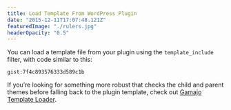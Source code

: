 ```yaml
---
title: Load Template From WordPress Plugin
date: "2015-12-11T17:07:48.121Z"
featuredImage: "./rulers.jpg"
headerOpacity: "0.5"
---
```


You can load a template file from your plugin using the `template_include` filter, with code similar to this:

`gist:7f4c893576333d589c1b`

If you’re looking for something more robust that checks the child and parent themes before falling back to the plugin template, check out [Gamajo Template Loader](https://github.com/GaryJones/Gamajo-Template-Loader).